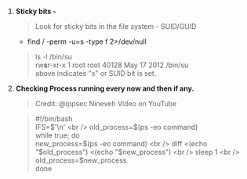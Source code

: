 1) **Sticky bits -**

     > Look for sticky bits in the file system - SUID/GUID
     - find / -perm -u=s -type f 2>/dev/null <br />
     > ls -l /bin/su <br />
     > rw**s**r-xr-x 1 root root 40128 May 17  2012 /bin/su <br />
     > above indicates "s" or SUID bit is set.<br />


2) **Checking Process running every now and then if any.**

    > Credit: @ippsec Nineveh Video on YouTube

    > #!/bin/bash <br />
    > IFS=$'\n' <br />
    > old_process=$(ps -eo command) <br />
    > while true; do <br />
    > 	new_process=$(ps -eo command) <br />
    > 	diff <(echo "$old_process") <(echo "$new_process") <br />
    > 	sleep 1 <br />
    > 	old_process=$new_process <br />
    > done  <br />
